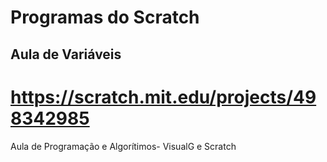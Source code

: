 #  Programas do Scratch
## Aula de Variáveis
# https://scratch.mit.edu/projects/498342985
Aula de Programação e Algorítimos- VisualG e Scratch
